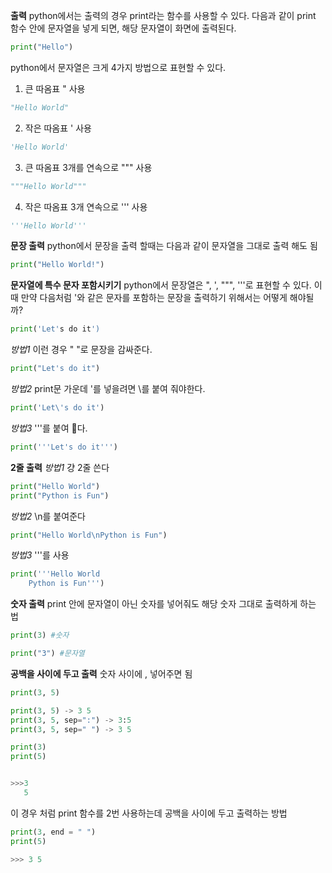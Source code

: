 
**출력**
python에서는 출력의 경우 print라는 함수를 사용할 수 있다.
다음과 같이 print 함수 안에 문자열을 넣게 되면, 해당 문자열이 화면에 출력된다.
```python
print("Hello")
```
python에서 문자열은 크게 4가지 방법으로 표현할 수 있다.
1. 큰 따옴표 " 사용
```python
"Hello World"
```
2. 작은 따옴표 ' 사용
```python
'Hello World'
```
3. 큰 따옴표 3개를 연속으로 """ 사용
```python
"""Hello World"""
```
4. 작은 따옴표 3개 연속으로 ''' 사용
```python
'''Hello World'''
```
**문장 출력**
python에서 문장을 출력 할때는 다음과 같이 문자열을 그대로 출력 해도 됨
```python
print("Hello World!")
```
**문자열에 특수 문자 포함시키기**
python에서 문장열은 ", ', """, '''로 표현할 수 있다. 이때 만약 다음처럼 '와 같은 문자를 포함하는 문장을 출력하기 위해서는 어떻게 해야될까?

```python
print('Let's do it')
```

*방법1*
이런 경우 " "로 문장을 감싸준다.

```python
print("Let's do it")
```
*방법2*
print문 가운데 '를 넣을려면 \를 붙여 줘야한다.

```python
print('Let\'s do it')
```
*방법3*
'''를 붙여 다.
```python
print('''Let's do it''')
```

**2줄 출력**
*방법1*
걍 2줄 쓴다
```python
print("Hello World")
print("Python is Fun")
```
*방법2*
\n를 붙여준다
```python
print("Hello World\nPython is Fun")
```
*방법3*
'''를 사용
```python
print('''Hello World
	Python is Fun''')
```
**숫자 출력**
print 안에 문자열이 아닌 숫자를 넣어줘도 해당 숫자 그대로 출력하게 하는 법
```python
print(3) #숫자
```
```python
print("3") #문자열
```

**공백을 사이에 두고 출력**
숫자 사이에 , 넣어주면 됨
```python
print(3, 5)

print(3, 5) -> 3 5
print(3, 5, sep=":") -> 3:5
print(3, 5, sep=" ") -> 3 5
```

```python
print(3)
print(5)


>>>3
   5
```
이 경우 처럼 print 함수를 2번 사용하는데 공백을 사이에 두고 출력하는 방법
```python
print(3, end = " ")
print(5)

>>> 3 5
```

